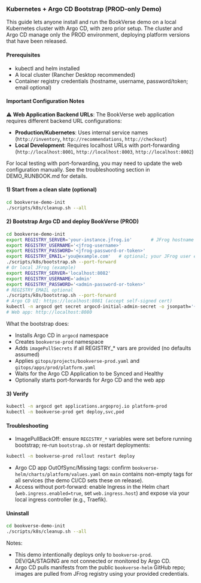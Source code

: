 ### Kubernetes + Argo CD Bootstrap (PROD-only Demo)

This guide lets anyone install and run the BookVerse demo on a local Kubernetes cluster with Argo CD, with zero prior setup. The cluster and Argo CD manage only the PROD environment, deploying platform versions that have been released.

#### Prerequisites
- kubectl and helm installed
- A local cluster (Rancher Desktop recommended)
- Container registry credentials (hostname, username, password/token; email optional)

#### Important Configuration Notes

⚠️ **Web Application Backend URLs**: The BookVerse web application requires different backend URL configurations:

- **Production/Kubernetes**: Uses internal service names (`http://inventory`, `http://recommendations`, `http://checkout`)
- **Local Development**: Requires localhost URLs with port-forwarding (`http://localhost:8001`, `http://localhost:8003`, `http://localhost:8002`)

For local testing with port-forwarding, you may need to update the web configuration manually. See the troubleshooting section in DEMO_RUNBOOK.md for details.

#### 1) Start from a clean slate (optional)
```bash
cd bookverse-demo-init
./scripts/k8s/cleanup.sh --all
```

#### 2) Bootstrap Argo CD and deploy BookVerse (PROD)
```bash
cd bookverse-demo-init
export REGISTRY_SERVER='your-instance.jfrog.io'       # JFrog hostname (without https://)
export REGISTRY_USERNAME='<jfrog-username>'
export REGISTRY_PASSWORD='<jfrog-password-or-token>'
export REGISTRY_EMAIL='you@example.com'   # optional; your JFrog user email is fine
./scripts/k8s/bootstrap.sh --port-forward
# Or local JFrog (example)
export REGISTRY_SERVER='localhost:8082'
export REGISTRY_USERNAME='admin'
export REGISTRY_PASSWORD='<admin-password-or-token>'
# REGISTRY_EMAIL optional
./scripts/k8s/bootstrap.sh --port-forward
# Argo CD UI: https://localhost:8081 (accept self-signed cert)
kubectl -n argocd get secret argocd-initial-admin-secret -o jsonpath='{.data.password}' | base64 -d; echo
# Web app: http://localhost:8080
```

What the bootstrap does:
- Installs Argo CD in `argocd` namespace
- Creates `bookverse-prod` namespace
- Adds `imagePullSecrets` if all REGISTRY_* vars are provided (no defaults assumed)
- Applies `gitops/projects/bookverse-prod.yaml` and `gitops/apps/prod/platform.yaml`
- Waits for the Argo CD Application to be Synced and Healthy
- Optionally starts port-forwards for Argo CD and the web app

#### 3) Verify
```bash
kubectl -n argocd get applications.argoproj.io platform-prod
kubectl -n bookverse-prod get deploy,svc,pod
```

#### Troubleshooting
- ImagePullBackOff: ensure `REGISTRY_*` variables were set before running bootstrap; re-run `bootstrap.sh` or restart deployments:
```bash
kubectl -n bookverse-prod rollout restart deploy
```
- Argo CD app OutOfSync/Missing tags: confirm `bookverse-helm/charts/platform/values.yaml` on `main` contains non-empty tags for all services (the demo CI/CD sets these on release).
- Access without port-forward: enable Ingress in the Helm chart (`web.ingress.enabled=true`, set `web.ingress.host`) and expose via your local ingress controller (e.g., Traefik).

#### Uninstall
```bash
cd bookverse-demo-init
./scripts/k8s/cleanup.sh --all
```

Notes:
- This demo intentionally deploys only to `bookverse-prod`. DEV/QA/STAGING are not connected or monitored by Argo CD.
- Argo CD pulls manifests from the public `bookverse-helm` GitHub repo; images are pulled from JFrog registry using your provided credentials.


